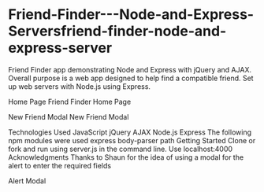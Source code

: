 # Friend-Finder---Node-and-Express-Serversfriend-finder-node-and-express-server
Friend Finder app demonstrating Node and Express with jQuery and AJAX. Overall purpose is a web app designed to help find a compatible friend. Set up web servers with Node.js using Express.

Home Page
Friend Finder Home Page

New Friend Modal
New Friend Modal

Technologies Used
JavaScript
jQuery
AJAX
Node.js
Express
The following npm modules were used
express
body-parser
path
Getting Started
Clone or fork and run using server.js in the command line.
Use localhost:4000
Acknowledgments
Thanks to Shaun for the idea of using a modal for the alert to enter the required fields

Alert Modal